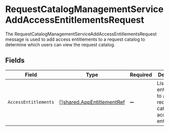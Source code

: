# RequestCatalogManagementServiceAddAccessEntitlementsRequest

The RequestCatalogManagementServiceAddAccessEntitlementsRequest message is used to add access entitlements to a request
 catalog to determine which users can view the request catalog.


## Fields

| Field                                                                      | Type                                                                       | Required                                                                   | Description                                                                |
| -------------------------------------------------------------------------- | -------------------------------------------------------------------------- | -------------------------------------------------------------------------- | -------------------------------------------------------------------------- |
| `AccessEntitlements`                                                       | [][shared.AppEntitlementRef](../../models/shared/appentitlementref.md)     | :heavy_minus_sign:                                                         | List of entitlements to add to the request catalog as access entitlements. |